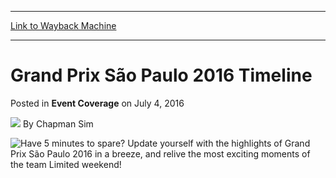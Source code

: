 
---
[Link to Wayback Machine](https://web.archive.org/web/20160707031211/http://magic.wizards.com/en/events/coverage/gpsao16/grand-prix-sao-paulo-2016-timeline-2016-07-03)

[_metadata_:author]:- "Chapman Sim"
[_metadata_:description]:- "Have 5 minutes to spare? Update yourself with the highlights of Grand Prix São Paulo 2016 in a breeze, and relive the most exciting moments of the team Limited weekend!"
[_metadata_:generator]:- "Drupal 7 (http://drupal.org)"
[_metadata_:node]:- "1033076"
[_metadata_:path_date]:- "2016-07-03"
[_metadata_:publish_date]:- "2016-07-04"
[_metadata_:source]:- "div-main-content"
[_metadata_:title]:- "Grand Prix São Paulo 2016 Timeline"
[_metadata_:wayback_capture_timestamp]:- "2016-07-07 03:12:11"
[_metadata_:wayback_raw_url]:- "https://web.archive.org/web/20160707031211id_/http://magic.wizards.com/en/events/coverage/gpsao16/grand-prix-sao-paulo-2016-timeline-2016-07-03"
[_metadata_:wayback_url]:- "http://magic.wizards.com/en/events/coverage/gpsao16/grand-prix-sao-paulo-2016-timeline-2016-07-03"
---


Grand Prix São Paulo 2016 Timeline
==================================



 Posted in **Event Coverage**
 on July 4, 2016 






![](https://media.magic.wizards.com/styles/auth_small/public/images/person/chapman.jpg)
By Chapman Sim











![Have 5 minutes to spare? Update yourself with the highlights of Grand Prix São Paulo 2016 in a breeze, and relive the most exciting moments of the team Limited weekend!](https://media.wizards.com/2016/events/gpsao16/SaoPaulo2016Timeline_2.png)







